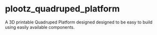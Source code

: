 # plootz_quadruped_platform
A 3D printable Quadruped Platform designed designed to be easy to build using easily available components.
